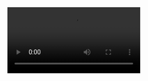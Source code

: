<video controls>
  <source src="media/internal-links.mp4" type="video/mp4">
  <source src="rabbit320.webm" type="video/webm">
  <p>Your browser doesn't support HTML5 video. Here is a <a href="media/internal-links.mp4">link to the video</a> instead.</p>
</video>